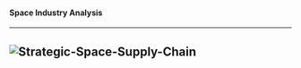 #### Space Industry Analysis

------------------------------
![Strategic-Space-Supply-Chain](https://www.spaceventuresinvestors.com/images/Strategic-Space-Supply-Chain.png)
----------
